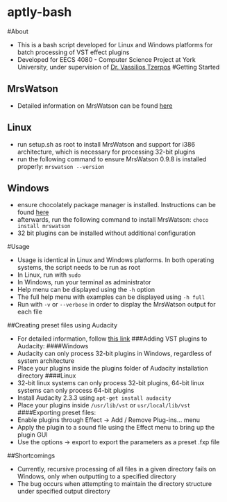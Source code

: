 # aptly-bash
#About
* This is a bash script developed for Linux and Windows platforms for batch processing of VST effect plugins
* Developed for EECS 4080 - Computer Science Project at York University, under supervision of [Dr. Vassilios Tzerpos](http://bil.eecs.yorku.ca/)
#Getting Started
## MrsWatson
* Detailed information on MrsWatson can be found [here](http://teragonaudio.com/MrsWatson.html)
## Linux
* run setup.sh as root to install MrsWatson and support for i386 architecture, which is necessary for processing 32-bit plugins
* run the following command to ensure MrsWatson 0.9.8 is installed properly:
``
mrswatson --version
``

## Windows
* ensure chocolately package manager is installed. Instructions can be found [here](https://chocolatey.org/install) 
* afterwards, run the following command to install MrsWatson: 
``
choco install mrswatson
``
* 32 bit plugins can be installed without additional configuration

#Usage
* Usage is identical in Linux and Windows platforms. In both operating systems, the script needs to be run as root
* In Linux, run with ``sudo``
* In Windows, run your terminal as administrator
* Help menu can be displayed using the ``-h`` option
* The full help menu with examples can be displayed using ``-h full``
* Run with ``-v`` or ``--verbose`` in order to display the MrsWatson output for each file

##Creating preset files using Audacity
* For detailed information, follow [this link](https://wiki.audacityteam.org/wiki/VST_Plug-ins)
###Adding VST plugins to Audacity:
####Windows
* Audacity can only process 32-bit plugins in Windows, regardless of system architecture
* Place your plugins inside the plugins folder of Audacity installation directory
####Linux
* 32-bit linux systems can only process 32-bit plugins, 64-bit linux systems can only process 64-bit plugins
* Install Audacity 2.3.3 using ``apt-get install audacity``
* Place your plugins inside ``/usr/lib/vst`` or ``usr/local/lib/vst``
####Exporting preset files:
* Enable plugins through Effect -> Add / Remove Plug-ins... menu
* Apply the plugin to a sound file using the Effect menu to bring up the plugin GUI
* Use the options -> export to export the parameters as a preset .fxp file


##Shortcomings
* Currently, recursive processing of all files in a given directory fails on Windows, only when outputting to a specified directory
* The bug occurs when attempting to maintain the directory structure under specified output directory